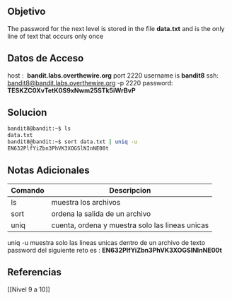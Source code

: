 ## Objetivo
The password for the next level is stored in the file **data.txt** and is the only line of text that occurs only once
## Datos de Acceso
host :  **bandit.labs.overthewire.org** port 2220
username is **bandit8**
ssh:  bandit8@bandit.labs.overthewire.org -p 2220
password: **TESKZC0XvTetK0S9xNwm25STk5iWrBvP**
## Solucion

``` bash
bandit8@bandit:~$ ls
data.txt
bandit8@bandit:~$ sort data.txt | uniq -u
EN632PlfYiZbn3PhVK3XOGSlNInNE00t
```

## Notas Adicionales

| Comando | Descripcion |
| ---- | ----|
| ls| muestra los archivos|
|sort| ordena la salida de un archivo|
|uniq | cuenta, ordena y muestra solo las lineas unicas|

uniq -u muestra solo las lineas unicas dentro de un archivo de texto 
password del siguiente reto es : **EN632PlfYiZbn3PhVK3XOGSlNInNE00t**
## Referencias
[[Nivel 9 a 10]]